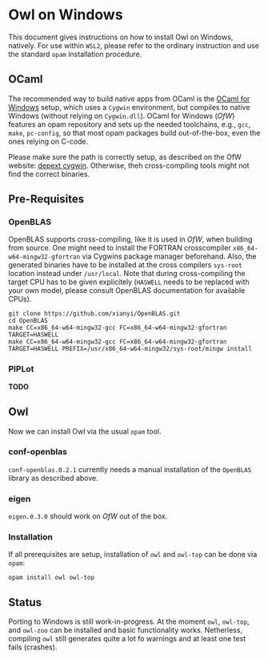 # Owl on Windows

This document gives instructions on how to install Owl on Windows, natively. For use within `WSL2`, please refer to the ordinary instruction and use the standard `opam` installation procedure.

## OCaml

The recommended way to build native apps from OCaml is the [OCaml for Windows](https://fdopen.github.io/opam-repository-mingw/) setup, which uses a `Cygwin` environment, but compiles to native Windows (without relying on `Cygwin.dll`). OCaml for Windows (_OfW_) features an opam repository and sets up the needed toolchains, e.g., `gcc`, `make`, `pc-config`, so that most opam packages build out-of-the-box, even the ones relying on C-code.

Please make sure the path is correctly setup, as described on the OfW website: [depext cygwin](https://fdopen.github.io/opam-repository-mingw/depext-cygwin/). Otherwise, theh cross-compiling tools might not find the correct binaries.

## Pre-Requisites

### OpenBLAS

OpenBLAS supports cross-compiling, like it is used in _OfW_, when building from source. One might need to install the FORTRAN crosscompiler `x86_64-w64-mingw32-gfortran` via Cygwins package manager beforehand. Also, the generated binaries have to be installed at the cross compilers `sys-root` location instead under `/usr/local`. Note that during cross-compiling the target CPU has to be given explicitely (`HASWELL` needs to be replaced with your own model, please consult OpenBLAS documentation for available CPUs).

```
git clone https://github.com/xianyi/OpenBLAS.git
cd OpenBLAS
make CC=x86_64-w64-mingw32-gcc FC=x86_64-w64-mingw32-gfortran TARGET=HASWELL
make CC=x86_64-w64-mingw32-gcc FC=x86_64-w64-mingw32-gfortran TARGET=HASWELL PREFIX=/usr/x86_64-w64-mingw32/sys-root/mingw install
```

### PlPLot

__TODO__

## Owl

Now we can install Owl via the usual `opam` tool.

### conf-openblas

`conf-openblas.0.2.1` currently needs a manual installation of the `OpenBLAS` library as described above.

### eigen

`eigen.0.3.0` should work on _OfW_ out of the box.

### Installation

If all prerequisites are setup, installation of `owl` and `owl-top` can be done via `opam`:

```
opam install owl owl-top
```

## Status

Porting to Windows is still work-in-progress. At the moment `owl`, `owl-top`, and `owl-zoo` can be installed and basic functionality works. Netherless, compiling `owl` still generates quite a lot fo warnings and at least one test fails (crashes).

